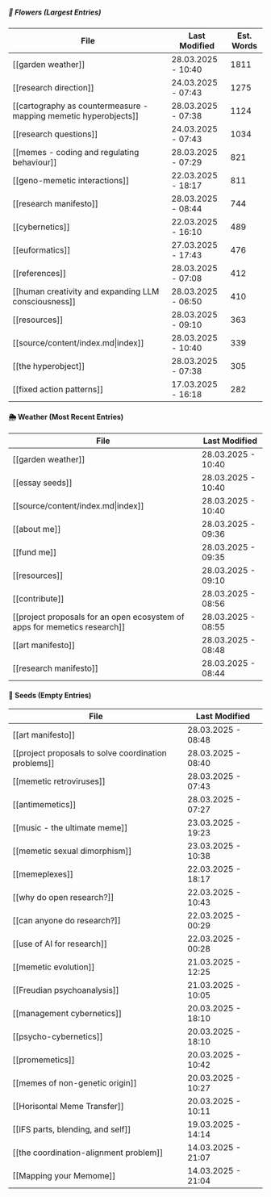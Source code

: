 ##### 🌺 Flowers (Largest Entries)
<!-- QueryToSerialize: TABLE dateformat(file.mtime, "dd.MM.yyyy - HH:mm") AS "Last Modified", round(file.size / 5) AS "Est. Words" FROM "source/content" WHERE file.size > 0 SORT file.size DESC LIMIT 15 -->
<!-- SerializedQuery: TABLE dateformat(file.mtime, "dd.MM.yyyy - HH:mm") AS "Last Modified", round(file.size / 5) AS "Est. Words" FROM "source/content" WHERE file.size > 0 SORT file.size DESC LIMIT 15 -->

| File                                                                                                                                             | Last Modified      | Est. Words |
| ------------------------------------------------------------------------------------------------------------------------------------------------ | ------------------ | ---------- |
| [[garden weather]]                                                                                             | 28.03.2025 - 10:40 | 1811       |
| [[research direction]]                                                                                     | 24.03.2025 - 07:43 | 1275       |
| [[cartography as countermeasure - mapping memetic hyperobjects]] | 28.03.2025 - 07:38 | 1124       |
| [[research questions]]                                                                                     | 24.03.2025 - 07:43 | 1034       |
| [[memes - coding and regulating behaviour]]                                           | 28.03.2025 - 07:29 | 821        |
| [[geno-memetic interactions]]                                                                       | 22.03.2025 - 18:17 | 811        |
| [[research manifesto]]                                                                                     | 28.03.2025 - 08:44 | 744        |
| [[cybernetics]]                                                                                                   | 22.03.2025 - 16:10 | 489        |
| [[euformatics]]                                                                                                   | 27.03.2025 - 17:43 | 476        |
| [[references]]                                                                                                     | 28.03.2025 - 07:08 | 412        |
| [[human creativity and expanding LLM consciousness]]                         | 28.03.2025 - 06:50 | 410        |
| [[resources]]                                                                                                       | 28.03.2025 - 09:10 | 363        |
| [[source/content/index.md\|index]]                                                                                                               | 28.03.2025 - 10:40 | 339        |
| [[the hyperobject]]                                                                                           | 28.03.2025 - 07:38 | 305        |
| [[fixed action patterns]]                                                                               | 17.03.2025 - 16:18 | 282        |
<!-- SerializedQuery END -->

#### 🌦️ Weather (Most Recent Entries)
<!-- QueryToSerialize: TABLE dateformat(file.mtime, "dd.MM.yyyy - HH:mm") AS "Last Modified" FROM "source/content" SORT file.mtime DESC LIMIT 10 -->
<!-- SerializedQuery: TABLE dateformat(file.mtime, "dd.MM.yyyy - HH:mm") AS "Last Modified" FROM "source/content" SORT file.mtime DESC LIMIT 10 -->

| File                                                                                                                                                               | Last Modified      |
| ------------------------------------------------------------------------------------------------------------------------------------------------------------------ | ------------------ |
| [[garden weather]]                                                                                                               | 28.03.2025 - 10:40 |
| [[essay seeds]]                                                                                                                     | 28.03.2025 - 10:40 |
| [[source/content/index.md\|index]]                                                                                                                                 | 28.03.2025 - 10:40 |
| [[about me]]                                                                                                                           | 28.03.2025 - 09:36 |
| [[fund me]]                                                                                                                             | 28.03.2025 - 09:35 |
| [[resources]]                                                                                                                         | 28.03.2025 - 09:10 |
| [[contribute]]                                                                                                                       | 28.03.2025 - 08:56 |
| [[project proposals for an open ecosystem of apps for memetics research]] | 28.03.2025 - 08:55 |
| [[art manifesto]]                                                                                                                 | 28.03.2025 - 08:48 |
| [[research manifesto]]                                                                                                       | 28.03.2025 - 08:44 |
<!-- SerializedQuery END -->

#### 🌰 Seeds (Empty Entries)
<!-- QueryToSerialize: TABLE dateformat(file.mtime, "dd.MM.yyyy - HH:mm") AS "Last Modified" FROM "source/content" WHERE file.size = 0 SORT file.mtime DESC -->
<!-- SerializedQuery: TABLE dateformat(file.mtime, "dd.MM.yyyy - HH:mm") AS "Last Modified" FROM "source/content" WHERE file.size = 0 SORT file.mtime DESC -->

| File                                                                                                                     | Last Modified      |
| ------------------------------------------------------------------------------------------------------------------------ | ------------------ |
| [[art manifesto]]                                                                       | 28.03.2025 - 08:48 |
| [[project proposals to solve coordination problems]] | 28.03.2025 - 08:40 |
| [[memetic retroviruses]]                                                         | 28.03.2025 - 07:43 |
| [[antimemetics]]                                                                         | 28.03.2025 - 07:27 |
| [[music - the ultimate meme]]                                               | 23.03.2025 - 19:23 |
| [[memetic sexual dimorphism]]                                               | 23.03.2025 - 10:38 |
| [[memeplexes]]                                                                             | 22.03.2025 - 18:17 |
| [[why do open research?]]                                                       | 22.03.2025 - 10:43 |
| [[can anyone do research?]]                                                   | 22.03.2025 - 00:29 |
| [[use of AI for research]]                                                     | 22.03.2025 - 00:28 |
| [[memetic evolution]]                                                               | 21.03.2025 - 12:25 |
| [[Freudian psychoanalysis]]                                                   | 21.03.2025 - 10:05 |
| [[management cybernetics]]                                                     | 20.03.2025 - 18:10 |
| [[psycho-cybernetics]]                                                             | 20.03.2025 - 18:10 |
| [[promemetics]]                                                                           | 20.03.2025 - 10:42 |
| [[memes of non-genetic origin]]                                           | 20.03.2025 - 10:27 |
| [[Horisontal Meme Transfer]]                                                 | 20.03.2025 - 10:11 |
| [[IFS parts, blending, and self]]                                       | 19.03.2025 - 14:14 |
| [[the coordination-alignment problem]]                             | 14.03.2025 - 21:07 |
| [[Mapping your Memome]]                                                           | 14.03.2025 - 21:04 |
<!-- SerializedQuery END -->
